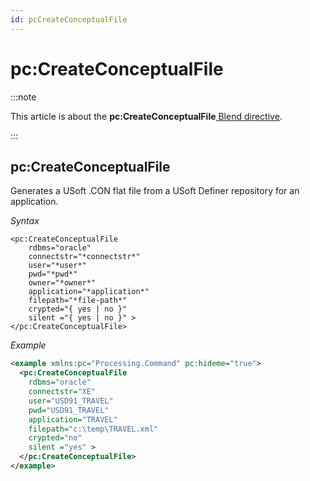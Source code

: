 ```yaml
---
id: pcCreateConceptualFile
---
```


# pc:CreateConceptualFile




:::note

This article is about the **pc:CreateConceptualFile**[ Blend directive](/Repositories/Blend_directives).

:::

## **pc:CreateConceptualFile**

Generates a USoft .CON flat file from a USoft Definer repository for an application.

*Syntax*

```
<pc:CreateConceptualFile
    rdbms="oracle"
    connectstr="*connectstr*"
    user="*user*"
    pwd="*pwd*"
    owner="*owner*"
    application="*application*"
    filepath="*file-path*"
    crypted="{ yes | no }"
    silent ="{ yes | no }" >
</pc:CreateConceptualFile>
```

*Example*

```xml
<example xmlns:pc="Processing.Command" pc:hideme="true">
  <pc:CreateConceptualFile
    rdbms="oracle"
    connectstr="XE"
    user="USD91_TRAVEL"
    pwd="USD91_TRAVEL"
    application="TRAVEL"
    filepath="c:\temp\TRAVEL.xml"
    crypted="no"
    silent ="yes" >
  </pc:CreateConceptualFile>
</example>
```

 